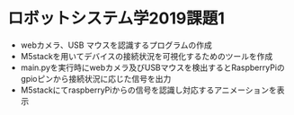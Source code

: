 # ロボットシステム学2019課題1
- webカメラ、USB マウスを認識するプログラムの作成
- M5stackを用いてデバイスの接続状況を可視化するためのツールを作成
- main.pyを実行時にwebカメラ及びUSBマウスを検出するとRaspberryPiのgpioピンから接続状況に応じた信号を出力
- M5stackにてraspberryPiからの信号を認識し対応するアニメーションを表示
